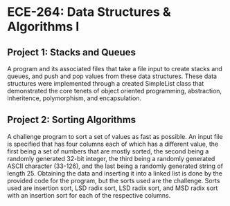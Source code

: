 # ECE-264: Data Structures & Algorithms I

## Project 1: Stacks and Queues
A program and its associated files that take a file input to create stacks and queues, and push and pop values from these data structures.  These data structures were implemented through a created SimpleList class that demonstrated the core tenets of object oriented programming, abstraction, inheritence, polymorphism, and encapsulation.

## Project 2: Sorting Algorithms
A challenge program to sort a set of values as fast as possible.  An input file is specified that has four columns each of which has a different value, the first being a set of numbers that are mostly sorted, the second being a randomly generated 32-bit integer, the third being a randomly generated ASCII character (33-126), and the last being a randomly generated string of length 25.  Obtaining the data and inserting it into a linked list is done by the provided code for the program, but the sorts used are the challenge.  Sorts used are insertion sort, LSD radix sort, LSD radix sort, and MSD radix sort with an insertion sort for each of the respective columns.
